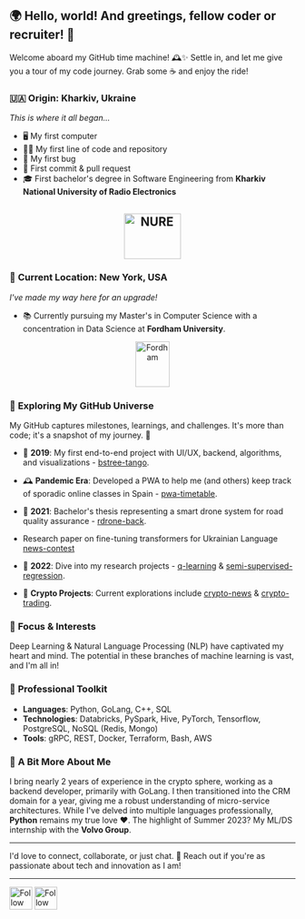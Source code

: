 ## 🌍 Hello, world! And greetings, fellow coder or recruiter! 👋
Welcome aboard my GitHub time machine! 🕰️✨ Settle in, and let me give you a tour of my code journey. Grab some ☕️ and enjoy the ride!

### 🇺🇦 **Origin: Kharkiv, Ukraine**
*This is where it all began...*  
- 🖥️ My first computer  
- 👨‍💻 My first line of code and repository  
- 🐛 My first bug  
- 💾 First commit & pull request  
- 🎓 First bachelor's degree in Software Engineering from **Kharkiv National University of Radio Electronics**

[<p align="center"><img src="https://studyua.org/wp-content/uploads/2017/04/logoKNURE1111.png" height="80em" width="100em" alt="NURE" title="NURE" align="center"/></p>](https://nure.ua/en/)
- 
### 🗽 **Current Location: New York, USA**
*I've made my way here for an upgrade!*  
- 📚 Currently pursuing my Master's in Computer Science with a concentration in Data Science at **Fordham University**.

[<p align="center"><img src="https://upload.wikimedia.org/wikipedia/commons/a/ac/Fordham_University_Logo.png" height="80em" width="60em" alt="Fordham" title="Fordham" align="center"/></p>](https://www.fordham.edu)

### 🌌 **Exploring My GitHub Universe**
My GitHub captures milestones, learnings, and challenges. It's more than code; it's a snapshot of my journey. 🚀

- 📅 **2019**: My first end-to-end project with UI/UX, backend, algorithms, and visualizations - [bstree-tango](https://github.com/StepanTita/bstree-tango).
  
- 🕰️ **Pandemic Era**: Developed a PWA to help me (and others) keep track of sporadic online classes in Spain - [pwa-timetable](https://github.com/StepanTita/pwa-timetable/tree/pwa-dev).

- 📅 **2021**: Bachelor's thesis representing a smart drone system for road quality assurance - [rdrone-back](https://github.com/StepanTita/rdrone-back).
- Research paper on fine-tuning transformers for Ukrainian Language [news-contest](https://github.com/StepanTita/news-contest)

- 📅 **2022**: Dive into my research projects - [q-learning](https://github.com/StepanTita/q-learning) & [semi-supervised-regression](https://github.com/StepanTita/semi-supervised-regression).

- 🔐 **Crypto Projects**: Current explorations include [crypto-news](https://github.com/StepanTita/crypto-news) & [crypto-trading](https://github.com/StepanTita/crypto-trading).

### 🔭 **Focus & Interests**
Deep Learning & Natural Language Processing (NLP) have captivated my heart and mind. The potential in these branches of machine learning is vast, and I'm all in!

### 🧰 **Professional Toolkit**
- **Languages**: Python, GoLang, C++, SQL
- **Technologies**: Databricks, PySpark, Hive, PyTorch, Tensorflow, PostgreSQL, NoSQL (Redis, Mongo)
- **Tools**: gRPC, REST, Docker, Terraform, Bash, AWS

### 🌟 **A Bit More About Me**
I bring nearly 2 years of experience in the crypto sphere, working as a backend developer, primarily with GoLang. I then transitioned into the CRM domain for a year, giving me a robust understanding of micro-service architectures. While I've delved into multiple languages professionally, **Python** remains my true love ❤️. 
The highlight of Summer 2023? My ML/DS internship with the **Volvo Group**.

---

I'd love to connect, collaborate, or just chat. 💌 Reach out if you're as passionate about tech and innovation as I am!

---
[<img src="https://upload.wikimedia.org/wikipedia/commons/thumb/c/ca/LinkedIn_logo_initials.png/800px-LinkedIn_logo_initials.png" height="40em" align="center" alt="Follow Stepan on LinkedIn" title="Follow Stepan on LinkedIn"/>](https://www.linkedin.com/in/stepan-tita/)
[<img src="https://upload.wikimedia.org/wikipedia/commons/9/95/Instagram_logo_2022.svg" height="40em" align="center" alt="Follow Stepan on Instagram" title="Follow Stepan on Instagram"/>](https://instagram.com/berestovsky.tech)
